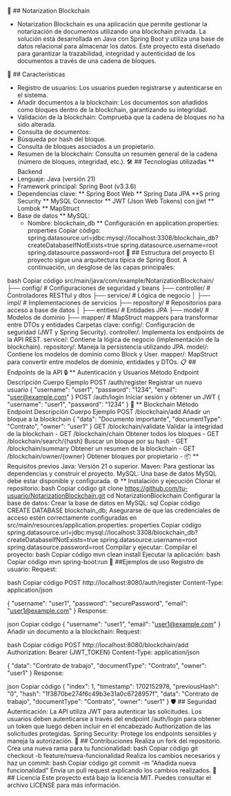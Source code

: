 📜 ## Notarization Blockchain
- Notarization Blockchain es una aplicación que permite gestionar la notarización de documentos utilizando una blockchain privada. La solución está desarrollada en Java con Spring Boot y utiliza una base de datos relacional para almacenar los datos. Este proyecto está diseñado para garantizar la trazabilidad, integridad y autenticidad de los documentos a través de una cadena de bloques.

🚀 ## Características
- Registro de usuarios: Los usuarios pueden registrarse y autenticarse en el sistema.
- Añadir documentos a la blockchain: Los documentos son añadidos como bloques dentro de la blockchain, garantizando su integridad.
- Validación de la blockchain: Comprueba que la cadena de bloques no ha sido alterada.
- Consulta de documentos:
- Búsqueda por hash del bloque.
- Consulta de bloques asociados a un propietario.
- Resumen de la blockchain: Consulta un resumen general de la cadena (número de bloques, integridad, etc.).
🛠️ ## Tecnologías utilizadas
** Backend 
- Lenguaje: Java (versión 21)
- Framework principal: Spring Boot (v3.3.6)
- Dependencias clave:
    ** Spring Boot Web
    ** Spring Data JPA
    **S pring Security
    ** MySQL Connector
    ** JWT (Json Web Tokens) con jjwt
    ** Lombok
    ** MapStruct
- Base de datos
    ** MySQL:
    - Nombre: blockchain_db
** Configuración en application.properties:
  properties
  Copiar código:
    spring.datasource.url=jdbc:mysql://localhost:3308/blockchain_db?createDatabaseIfNotExists=true
    spring.datasource.username=root
    spring.datasource.password=root
📂 ## Estructura del proyecto
El proyecto sigue una arquitectura típica de Spring Boot. A continuación, un desglose de las capas principales:

bash
Copiar código
src/main/java/com/example/NotarizationBlockchain/
├── config/                # Configuraciones de seguridad y beans
├── controller/            # Controladores RESTful y dtos
├── service/               # Lógica de negocio
│   ├── impl/              # Implementaciones de servicios
├── repository/            # Repositorios para acceso a base de datos
│   ├── entities/          # Entidades JPA
├── model/                 # Modelos de dominio
├── mapper/                # MapStruct mappers para transformar entre DTOs y entidades
Carpetas clave:
config/: Configuración de seguridad (JWT y Spring Security).
controller/: Implementa los endpoints de la API REST.
service/: Contiene la lógica de negocio (implementación de la blockchain).
repository/: Maneja la persistencia utilizando JPA.
model/: Contiene los modelos de dominio como Block y User.
mapper/: MapStruct para convertir entre modelos de dominio, entidades y DTOs.
📋 ## Endpoints de la API
🔒 ** Autenticación y Usuarios
Método	Endpoint	Descripción	Cuerpo Ejemplo
POST	/auth/register	Registrar un nuevo usuario	{ "username": "user1", "password": "1234", "email": "user@example.com" }
POST	/auth/login	Iniciar sesión y obtener un JWT	{ "username": "user1", "password": "1234" }
📜 ** Blockchain
Método	Endpoint	Descripción	Cuerpo Ejemplo
POST	/blockchain/add	Añadir un bloque a la blockchain	{ "data": "Documento importante", "documentType": "Contrato", "owner": "user1" }
GET	/blockchain/validate	Validar la integridad de la blockchain	-
GET	/blockchain/chain	Obtener todos los bloques	-
GET	/blockchain/search/{hash}	Buscar un bloque por su hash	-
GET	/blockchain/summary	Obtener un resumen de la blockchain	-
GET	/blockchain/owner/{owner}	Obtener bloques por propietario	-
📦 ** Requisitos previos
Java: Versión 21 o superior.
Maven: Para gestionar las dependencias y construir el proyecto.
MySQL: Una base de datos MySQL debe estar disponible y configurada.
⚙️ ** Instalación y ejecución
Clonar el repositorio:
bash
Copiar código
git clone https://github.com/tu-usuario/NotarizationBlockchain.git
cd NotarizationBlockchain
Configurar la base de datos:
Crear la base de datos en MySQL:
sql
Copiar código
CREATE DATABASE blockchain_db;
Asegurarse de que las credenciales de acceso estén correctamente configuradas en src/main/resources/application.properties:
properties
Copiar código
spring.datasource.url=jdbc:mysql://localhost:3308/blockchain_db?createDatabaseIfNotExists=true
spring.datasource.username=root
spring.datasource.password=root
Compilar y ejecutar:
Compilar el proyecto:
bash
Copiar código
mvn clean install
Ejecutar la aplicación:
bash
Copiar código
mvn spring-boot:run
🧪 ##Ejemplos de uso
Registro de usuario:
Request:

bash
Copiar código
POST http://localhost:8080/auth/register
Content-Type: application/json

{
    "username": "user1",
    "password": "securePassword",
    "email": "user1@example.com"
}
Response:

json
Copiar código
{
    "username": "user1",
    "email": "user1@example.com"
}
Añadir un documento a la blockchain:
Request:

bash
Copiar código
POST http://localhost:8080/blockchain/add
Authorization: Bearer {JWT_TOKEN}
Content-Type: application/json

{
    "data": "Contrato de trabajo",
    "documentType": "Contrato",
    "owner": "user1"
}
Response:

json
Copiar código
{
    "index": 1,
    "timestamp": 1702152978,
    "previousHash": "0",
    "hash": "1f3870be274f6c49b3e31a0c6728957f",
    "data": "Contrato de trabajo",
    "documentType": "Contrato",
    "owner": "user1"
}
🛡️ ## Seguridad
Autenticación: La API utiliza JWT para autenticar las solicitudes. Los usuarios deben autenticarse a través del endpoint /auth/login para obtener un token que luego deben incluir en el encabezado Authorization de las solicitudes protegidas.
Spring Security: Protege los endpoints sensibles y maneja la autorización.
🤝 ## Contribuciones
Realiza un fork del repositorio.
Crea una nueva rama para tu funcionalidad:
bash
Copiar código
git checkout -b feature/nueva-funcionalidad
Realiza los cambios necesarios y haz un commit:
bash
Copiar código
git commit -m "Añadida nueva funcionalidad"
Envía un pull request explicando los cambios realizados.
📝 ## Licencia
Este proyecto está bajo la licencia MIT. Puedes consultar el archivo LICENSE para más información.
